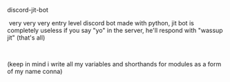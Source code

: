 <html>
  <p>discord-jit-bot</p>
<p>&nbsp;very very very entry level discord bot made with python, jit bot is completely useless if you say &quot;yo&quot; in the server, he&apos;ll respond with &quot;wassup jit&quot; (that&apos;s all)&nbsp;</p>
<p><br></p>
<p>(keep in mind i write all my variables and shorthands for modules as a form of my name conna)</p>
